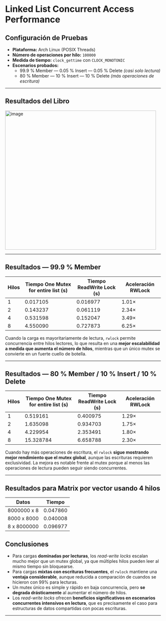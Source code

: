 # Linked List Concurrent Access Performance

##  Configuración de Pruebas

- **Plataforma:** Arch Linux (POSIX Threads)  
- **Número de operaciones por hilo:** `100000`  
- **Medida de tiempo:** `clock_gettime` con `CLOCK_MONOTONIC`  
- **Escenarios probados:**
  - 99.9 % Member — 0.05 % Insert — 0.05 % Delete *(casi solo lectura)*  
  - 80 % Member — 10 % Insert — 10 % Delete *(más operaciones de escritura)*

---
## Resultados del Libro
<img width="488" height="451" alt="image" src="https://github.com/user-attachments/assets/4acdcb69-f30d-4c9d-a9c1-988c10af00ad" />

---
## Resultados — 99.9 % Member

| Hilos | Tiempo One Mutex for entire list (s) | Tiempo ReadWrite Lock (s) | Aceleración RWLock |
|-------|-------------------|-------------------|--------------------|
| 1     | 0.017105          | 0.016977          | 1.01×              |
| 2     | 0.143237          | 0.061119          | 2.34×              |
| 4     | 0.531598          | 0.152047          | 3.49×              |
| 8     | 4.550090          | 0.727873          | 6.25×              |

Cuando la carga es mayoritariamente de lectura, `rwlock` permite concurrencia entre hilos lectores, lo que resulta en una **mejor escalabilidad a medida que aumenta el número de hilos**, mientras que un único mutex se convierte en un fuerte cuello de botella.

---

##  Resultados — 80 % Member / 10 % Insert / 10 % Delete

| Hilos | Tiempo One Mutex for entire list (s) | Tiempo ReadWrite Lock (s) | Aceleración RWLock |
|-------|-------------------|-------------------|--------------------|
| 1     | 0.519161          | 0.400975          | 1.29×              |
| 2     | 1.635098          | 0.934703          | 1.75×              |
| 4     | 4.229954          | 2.353491          | 1.80×              |
| 8     | 15.328784         | 6.658788          | 2.30×              |

Cuando hay más operaciones de escritura, el `rwlock` **sigue mostrando mejor rendimiento que el mutex global**, aunque las escrituras requieren exclusividad. La mejora es notable frente al mutex porque al menos las operaciones de lectura pueden seguir siendo concurrentes.

---

## Resultados para Matrix por vector usando 4 hilos

| Datos | Tiempo |
|------------|------------|
| 8000000 x 8     |  0.047860    |
| 8000 x 8000     |  0.040008    |
| 8 x 8000000     |  0.096977    |

## Conclusiones

-  Para cargas **dominadas por lecturas**, los *read-write locks* escalan mucho mejor que un mutex global, ya que múltiples hilos pueden leer al mismo tiempo sin bloquearse.  
-  Para cargas **mixtas con escrituras frecuentes**, el `rwlock` mantiene una **ventaja considerable**, aunque reducida a comparación de cuandos se hicieron con 99% para lecturas.  
-  Un mutex único es simple y rápido en baja concurrencia, pero **se degrada drásticamente** al aumentar el número de hilos.  
-  Los *read-write locks* ofrecen **beneficios significativos en escenarios concurrentes intensivos en lectura**, que es precisamente el caso para estructuras de datos compartidas con pocas escrituras.

---
